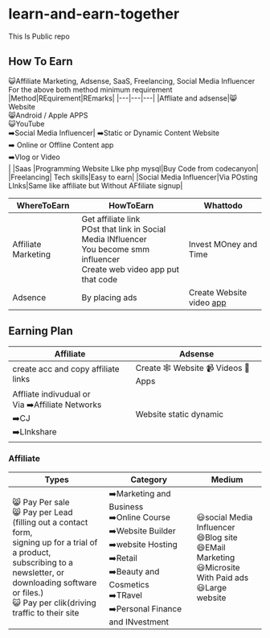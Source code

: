 # learn-and-earn-together
This Is Public repo
## How To Earn
😺Affiliate Marketing, Adsense, SaaS, Freelancing, Social Media Influencer<br/>
For the above both method minimum requirement
|Method|REquirement|REmarks|
|---|---|---|
|Affliate and adsense|😸Website<br/> 😸Android / Apple APPS<br/> 😺YouTube<br/> ➡️Social Media Influencer| ➡️Static or Dynamic Content Website <br/> ➡️ Online or Offline Content app<br> ➡️Vlog or Video<br/>|
|Saas |Programming Website LIke php mysql|Buy Code from codecanyon|
|Freelancing| Tech skills|Easy to earn|
|Social Media Influencer|Via POsting LInks|Same like affiliate but Without AFfiliate signup|

|WhereToEarn|HowToEarn|Whattodo|
|---|---|---|
|Affiliate Marketing|Get affiliate link<br/>POst that link in Social Media INfluencer<br/>You become smm influencer<br/>Create web video app put that code|Invest MOney and Time|
|Adsence|By placing ads|Create Website video [app](../androidcicd.md)|

## Earning Plan
|Affiliate|Adsense|
|---|---|
|create acc and copy affiliate links|Create 🕸️ Website 📹 Videos 🎲 Apps|
|Affliate indivudual or <br/> Via ➡️Affiliate Networks <br/> ➡️CJ <br/>➡️LInkshare | Website static dynamic|

### Affiliate
|Types|Category|Medium|
|---|---|---|
| 😸 Pay Per sale<br/> 😸 Pay per Lead<br/>(filling out a contact form, <br/>signing up for a trial of a product, <br/>subscribing to a newsletter, or <br/>downloading software or files.)<br/> 😺 Pay per clik(driving traffic to their site<br/>| ➡️Marketing and Business<br/> ➡️Online Course<br/> ➡️Website Builder<br/> ➡️website Hosting<br/> ➡️Retail<br/> ➡️Beauty and Cosmetics<br/> ➡️TRavel<br/> ➡️Personal Finance and INvestment<br/> |😃social Media Influencer<br/>😄Blog site<br/> 😄EMail Marketing<br/> 😃Microsite With Paid ads<br/> 😃Large website<br/>|

